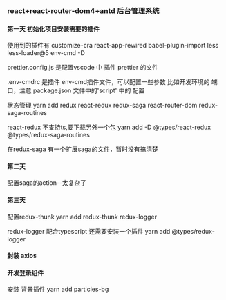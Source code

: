### react+react-router-dom4+antd 后台管理系统

#### 第一天 初始化项目安装需要的插件

使用到的插件有 customize-cra react-app-rewired babel-plugin-import less less-loader@5 env-cmd -D

prettier.config.js 是配置vscode 中 插件 prettier 的文件

.env-cmdrc 是插件 env-cmd插件文件，可以配置一些参数 比如开发环境的 端口，注意 package.json 文件中的'script' 中的 配置

状态管理  yarn add redux react-redux redux-saga react-router-dom redux-saga-routines

react-redux 不支持ts,要下载另外一个包 yarn add -D @types/react-redux @types/redux-saga-routines

在redux-saga 有一个扩展saga的文件，暂时没有搞清楚

#### 第二天
配置saga的action--太复杂了

#### 第三天
配置redux-thunk 
yarn add redux-thunk redux-logger

redux-logger 配合typescript 还需要安装一个插件
yarn add  @types/redux-logger

 #### 封装 axios

 #### 开发登录组件

 安装 背景插件
 yarn add particles-bg
